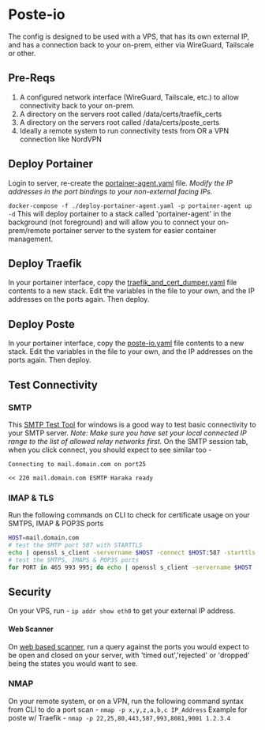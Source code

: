 # Poste-io
The config is designed to be used with a VPS, that has its own external IP, and has a connection back to your on-prem, either via WireGuard, Tailscale or other.

## Pre-Reqs
1. A configured network interface (WireGuard, Tailscale, etc.) to allow connectivity back to your on-prem.
2. A directory on the servers root called /data/certs/traefik_certs
3. A directory on the servers root called /data/certs/poste_certs
4. Ideally a remote system to run connectivity tests from OR a VPN connection like NordVPN

## Deploy Portainer
Login to server, re-create the [portainer-agent.yaml](./portainer-agent.yaml) file.
_Modify the IP addresses in the port bindings to your non-external facing IPs._

`docker-compose -f ./deploy-portainer-agent.yaml -p portainer-agent up -d`
This will deploy portainer to a stack called 'portainer-agent' in the background (not foreground) and will allow you to connect your on-prem/remote portainer server to the system for easier container management.

## Deploy Traefik
In your portainer interface, copy the [traefik_and_cert_dumper.yaml](./traefik_and_cert_dumper.yaml) file contents to a new stack.
Edit the variables in the file to your own, and the IP addresses on the ports again.
Then deploy.

## Deploy Poste
In your portainer interface, copy the [poste-io.yaml](./poste-io.yaml) file contents to a new stack.
Edit the variables in the file to your own, and the IP addresses on the ports again.
Then deploy.

## Test Connectivity
### SMTP
This [SMTP Test Tool](https://github.com/georgjf/SMTPtool) for windows is a good way to test basic connectivity to your SMTP server.
_Note: Make sure you have set your local connected IP range to the list of allowed relay networks first._
On the SMTP session tab, when you click connect, you should expect to see similar too - 
```
Connecting to mail.domain.com on port25

<< 220 mail.domain.com ESMTP Haraka ready
```
### IMAP & TLS
Run the following commands on CLI to check for certificate usage on your SMTPS, IMAP & POP3S ports

```sh
HOST=mail.domain.com
# test the SMTP port 587 with STARTTLS
echo | openssl s_client -servername $HOST -connect $HOST:587 -starttls smtp 2>/dev/null | openssl x509 -noout -issuer -subject -dates
# test the SMTPS, IMAPS & POP3S ports
for PORT in 465 993 995; do echo | openssl s_client -servername $HOST -connect $HOST:$PORT 2>/dev/null | openssl x509 -noout -issuer -subject -dates; done
```

## Security
On your VPS, run - `ip addr show eth0` to get your external IP address.
#### Web Scanner
On [web based scanner](https://dnschecker.org/port-scanner.php), run a query against the ports you would expect to be open and closed on your server, with 'timed out','rejected' or 'dropped' being the states you would want to see.

### NMAP
On your remote system, or on a VPN, run the following command syntax from CLI to do a port scan - 
`nmap -p x,y,z,a,b,c IP_Address`
Example for poste w/ Traefik - 
`nmap -p 22,25,80,443,587,993,8081,9001 1.2.3.4`

